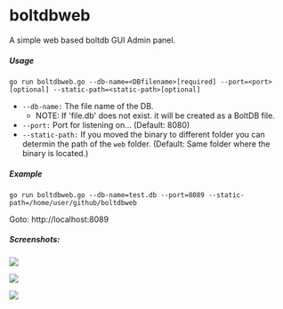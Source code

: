 # boltdbweb
A simple web based boltdb GUI Admin panel.

##### Usage
```
go run boltdbweb.go --db-name=<DBfilename>[required] --port=<port>[optional] --static-path=<static-path>[optional]
```
- `--db-name:` The file name of the DB.
    - NOTE: If 'file.db' does not exist. it will be created as a BoltDB file.
- `--port:` Port for listening on... (Default: 8080)
- `--static-path:` If you moved the binary to different folder you can determin the path of the `web` folder. (Default: Same folder where the binary is located.)


##### Example
```
go run boltdbweb.go --db-name=test.db --port=8089 --static-path=/home/user/github/boltdbweb
```
Goto: http://localhost:8089

##### Screenshots:

![](https://github.com/evnix/boltdbweb/blob/master/screenshots/1.png?raw=true)

![](https://github.com/evnix/boltdbweb/blob/master/screenshots/2.png?raw=true)

![](https://github.com/evnix/boltdbweb/blob/master/screenshots/3.png?raw=true)
